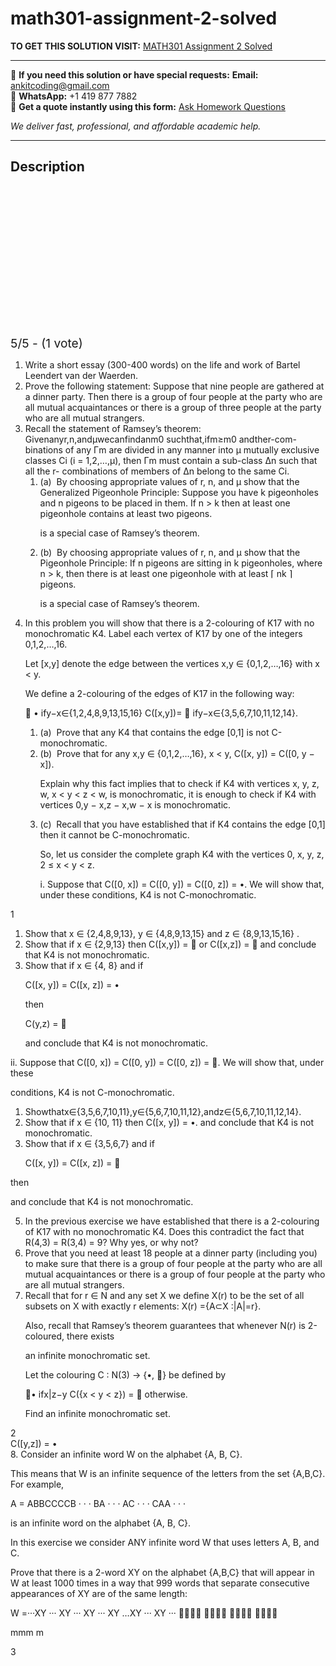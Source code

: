 # math301-assignment-2-solved
**TO GET THIS SOLUTION VISIT:** [MATH301 Assignment 2 Solved](https://www.ankitcodinghub.com/product/math301-assignment-2-solved/)


---

📩 **If you need this solution or have special requests:** **Email:** ankitcoding@gmail.com  
📱 **WhatsApp:** +1 419 877 7882  
📄 **Get a quote instantly using this form:** [Ask Homework Questions](https://www.ankitcodinghub.com/services/ask-homework-questions/)

*We deliver fast, professional, and affordable academic help.*

---

<h2>Description</h2>



<div class="kk-star-ratings kksr-auto kksr-align-center kksr-valign-top" data-payload="{&quot;align&quot;:&quot;center&quot;,&quot;id&quot;:&quot;92491&quot;,&quot;slug&quot;:&quot;default&quot;,&quot;valign&quot;:&quot;top&quot;,&quot;ignore&quot;:&quot;&quot;,&quot;reference&quot;:&quot;auto&quot;,&quot;class&quot;:&quot;&quot;,&quot;count&quot;:&quot;1&quot;,&quot;legendonly&quot;:&quot;&quot;,&quot;readonly&quot;:&quot;&quot;,&quot;score&quot;:&quot;5&quot;,&quot;starsonly&quot;:&quot;&quot;,&quot;best&quot;:&quot;5&quot;,&quot;gap&quot;:&quot;4&quot;,&quot;greet&quot;:&quot;Rate this product&quot;,&quot;legend&quot;:&quot;5\/5 - (1 vote)&quot;,&quot;size&quot;:&quot;24&quot;,&quot;title&quot;:&quot;MATH301 Assignment 2 Solved&quot;,&quot;width&quot;:&quot;138&quot;,&quot;_legend&quot;:&quot;{score}\/{best} - ({count} {votes})&quot;,&quot;font_factor&quot;:&quot;1.25&quot;}">

<div class="kksr-stars">

<div class="kksr-stars-inactive">
            <div class="kksr-star" data-star="1" style="padding-right: 4px">


<div class="kksr-icon" style="width: 24px; height: 24px;"></div>
        </div>
            <div class="kksr-star" data-star="2" style="padding-right: 4px">


<div class="kksr-icon" style="width: 24px; height: 24px;"></div>
        </div>
            <div class="kksr-star" data-star="3" style="padding-right: 4px">


<div class="kksr-icon" style="width: 24px; height: 24px;"></div>
        </div>
            <div class="kksr-star" data-star="4" style="padding-right: 4px">


<div class="kksr-icon" style="width: 24px; height: 24px;"></div>
        </div>
            <div class="kksr-star" data-star="5" style="padding-right: 4px">


<div class="kksr-icon" style="width: 24px; height: 24px;"></div>
        </div>
    </div>

<div class="kksr-stars-active" style="width: 138px;">
            <div class="kksr-star" style="padding-right: 4px">


<div class="kksr-icon" style="width: 24px; height: 24px;"></div>
        </div>
            <div class="kksr-star" style="padding-right: 4px">


<div class="kksr-icon" style="width: 24px; height: 24px;"></div>
        </div>
            <div class="kksr-star" style="padding-right: 4px">


<div class="kksr-icon" style="width: 24px; height: 24px;"></div>
        </div>
            <div class="kksr-star" style="padding-right: 4px">


<div class="kksr-icon" style="width: 24px; height: 24px;"></div>
        </div>
            <div class="kksr-star" style="padding-right: 4px">


<div class="kksr-icon" style="width: 24px; height: 24px;"></div>
        </div>
    </div>
</div>


<div class="kksr-legend" style="font-size: 19.2px;">
            5/5 - (1 vote)    </div>
    </div>
<div class="page" title="Page 1">
<div class="layoutArea">
<div class="column">
<ol>
<li>Write a short essay (300-400 words) on the life and work of Bartel Leendert van der Waerden.</li>
<li>Prove the following statement: Suppose that nine people are gathered at a dinner party. Then there is a group of four people at the party who are all mutual acquaintances or there is a group of three people at the party who are all mutual strangers.</li>
<li>Recall the statement of Ramsey’s theorem:
Givenanyr,n,andμwecanfindanm0 suchthat,ifm≥m0 andther-com- binations of any Γm are divided in any manner into μ mutually exclusive classes Ci (i = 1,2,…,μ), then Γm must contain a sub-class ∆n such that all the r- combinations of members of ∆n belong to the same Ci.

<ol>
<li>(a) &nbsp;By choosing appropriate values of r, n, and μ show that the Generalized Pigeonhole Principle:
Suppose you have k pigeonholes and n pigeons to be placed in them. If n &gt; k then at least one pigeonhole contains at least two pigeons.

is a special case of Ramsey’s theorem.
</li>
<li>(b) &nbsp;By choosing appropriate values of r, n, and μ show that the Pigeonhole Principle:
If n pigeons are sitting in k pigeonholes, where n &gt; k, then there is at least one pigeonhole with at least ⌈ nk ⌉ pigeons.

is a special case of Ramsey’s theorem.
</li>
</ol>
</li>
<li>In this problem you will show that there is a 2-colouring of K17 with no monochromatic K4. Label each vertex of K17 by one of the integers 0,1,2,…,16.

Let [x,y] denote the edge between the vertices x,y ∈ {0,1,2,…,16} with x &lt; y.

We define a 2-colouring of the edges of K17 in the following way:

􏰏 • ify−x∈{1,2,4,8,9,13,15,16} C([x,y])= 􏰔 ify−x∈{3,5,6,7,10,11,12,14}.

<ol>
<li>(a) &nbsp;Prove that any K4 that contains the edge [0,1] is not C-monochromatic.</li>
<li>(b) &nbsp;Prove that for any x,y ∈ {0,1,2,…,16}, x &lt; y,
C([x, y]) = C([0, y − x]).

Explain why this fact implies that to check if K4 with vertices x, y, z, w, x &lt; y &lt; z &lt; w, is monochromatic, it is enough to check if K4 with vertices 0,y − x,z − x,w − x is monochromatic.
</li>
<li>(c) &nbsp;Recall that you have established that if K4 contains the edge [0,1] then it cannot be C-monochromatic.

So, let us consider the complete graph K4 with the vertices 0, x, y, z, 2 ≤ x &lt; y &lt; z.

i. Suppose that C([0, x]) = C([0, y]) = C([0, z]) = •. We will show that, under these conditions, K4 is not C-monochromatic.
</li>
</ol>
</li>
</ol>
</div>
</div>
<div class="layoutArea">
<div class="column">
1

</div>
</div>
</div>
<div class="page" title="Page 2">
<div class="layoutArea">
<div class="column">
<ol>
<li>Show that x ∈ {2,4,8,9,13}, y ∈ {4,8,9,13,15} and z ∈ {8,9,13,15,16} .</li>
<li>Show that if x ∈ {2,9,13} then
C([x,y]) = 􏰔 or C([x,z]) = 􏰔 and conclude that K4 is not monochromatic.
</li>
<li>Show that if x ∈ {4, 8} and if

C([x, y]) = C([x, z]) = •

then

C(y,z) = 􏰔

and conclude that K4 is not monochromatic.
</li>
</ol>
ii. Suppose that C([0, x]) = C([0, y]) = C([0, z]) = 􏰔. We will show that, under these

conditions, K4 is not C-monochromatic.

<ol>
<li>Showthatx∈{3,5,6,7,10,11},y∈{5,6,7,10,11,12},andz∈{5,6,7,10,11,12,14}.</li>
<li>Show that if x ∈ {10, 11} then
C([x, y]) = •. and conclude that K4 is not monochromatic.
</li>
<li>Show that if x ∈ {3,5,6,7} and if

C([x, y]) = C([x, z]) = 􏰔</li>
</ol>
</div>
</div>
<div class="layoutArea">
<div class="column">
then

and conclude that K4 is not monochromatic.

<ol start="5">
<li>In the previous exercise we have established that there is a 2-colouring of K17 with no monochromatic K4. Does this contradict the fact that R(4,3) = R(3,4) = 9? Why yes, or why not?</li>
<li>Prove that you need at least 18 people at a dinner party (including you) to make sure that there is a group of four people at the party who are all mutual acquaintances or there is a group of four people at the party who are all mutual strangers.</li>
<li>Recall that for r ∈ N and any set X we define X(r) to be the set of all subsets on X with exactly r elements:
X(r) ={A⊂X :|A|=r}.

Also, recall that Ramsey’s theorem guarantees that whenever N(r) is 2-coloured, there exists

an infinite monochromatic set.

Let the colouring C : N(3) → {•, 􏰔} be defined by

􏰏• ifx|z−y C({x &lt; y &lt; z}) = 􏰔 otherwise.

Find an infinite monochromatic set.
</li>
</ol>
</div>
</div>
<div class="layoutArea">
<div class="column">
2

</div>
</div>
<div class="layoutArea">
<div class="column">
C([y,z]) = •

</div>
</div>
</div>
<div class="page" title="Page 3">
<div class="layoutArea">
<div class="column">
8. Consider an infinite word W on the alphabet {A, B, C}.

This means that W is an infinite sequence of the letters from the set {A,B,C}. For example,

A = ABBCCCCB · · · BA · · · AC · · · CAA · · ·

is an infinite word on the alphabet {A, B, C}.

In this exercise we consider ANY infinite word W that uses letters A, B, and C.

Prove that there is a 2-word XY on the alphabet {A,B,C} that will appear in W at least 1000 times in a way that 999 words that separate consecutive appearances of XY are of the same length:

W =···XY ··· XY ··· XY ··· XY …XY ··· XY ··· 􏰒􏰑􏰐􏰓 􏰒􏰑􏰐􏰓 􏰒􏰑􏰐􏰓 􏰒􏰑􏰐􏰓

mmm m

</div>
</div>
<div class="layoutArea">
<div class="column">
3

</div>
</div>
</div>
